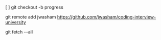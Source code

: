[ ] git checkout -b progress

git remote add jwasham https://github.com/jwasham/coding-interview-university

git fetch --all

